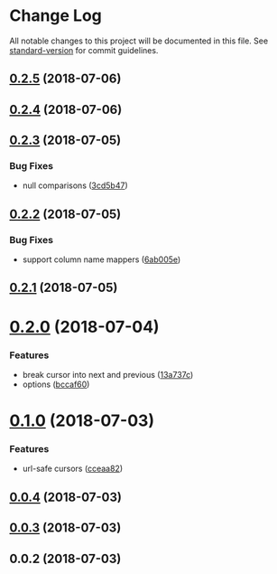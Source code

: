 # Change Log

All notable changes to this project will be documented in this file. See [standard-version](https://github.com/conventional-changelog/standard-version) for commit guidelines.

<a name="0.2.5"></a>
## [0.2.5](https://github.com/olavim/objection-cursor/compare/v0.2.4...v0.2.5) (2018-07-06)



<a name="0.2.4"></a>
## [0.2.4](https://github.com/olavim/objection-cursor/compare/v0.2.3...v0.2.4) (2018-07-06)



<a name="0.2.3"></a>
## [0.2.3](https://github.com/olavim/objection-cursor/compare/v0.2.2...v0.2.3) (2018-07-05)


### Bug Fixes

* null comparisons ([3cd5b47](https://github.com/olavim/objection-cursor/commit/3cd5b47))



<a name="0.2.2"></a>
## [0.2.2](https://github.com/olavim/objection-cursor/compare/v0.2.1...v0.2.2) (2018-07-05)


### Bug Fixes

* support column name mappers ([6ab005e](https://github.com/olavim/objection-cursor/commit/6ab005e))



<a name="0.2.1"></a>
## [0.2.1](https://github.com/olavim/objection-cursor/compare/v0.2.0...v0.2.1) (2018-07-05)



<a name="0.2.0"></a>
# [0.2.0](https://github.com/olavim/objection-cursor/compare/v0.1.0...v0.2.0) (2018-07-04)


### Features

* break cursor into next and previous ([13a737c](https://github.com/olavim/objection-cursor/commit/13a737c))
* options ([bccaf60](https://github.com/olavim/objection-cursor/commit/bccaf60))



<a name="0.1.0"></a>
# [0.1.0](https://github.com/olavim/objection-cursor/compare/v0.0.4...v0.1.0) (2018-07-03)


### Features

* url-safe cursors ([cceaa82](https://github.com/olavim/objection-cursor/commit/cceaa82))



<a name="0.0.4"></a>
## [0.0.4](https://github.com/olavim/objection-cursor/compare/v0.0.2...v0.0.4) (2018-07-03)



<a name="0.0.3"></a>
## [0.0.3](https://github.com/olavim/objection-cursor/compare/v0.0.2...v0.0.3) (2018-07-03)



<a name="0.0.2"></a>
## 0.0.2 (2018-07-03)
